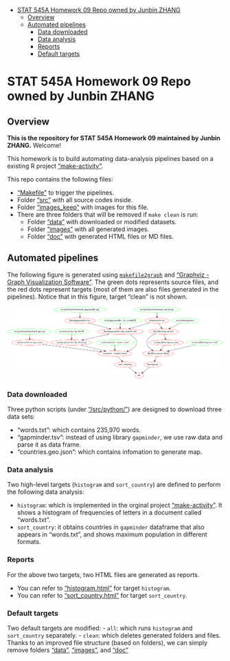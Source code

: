 -   [STAT 545A Homework 09 Repo owned by Junbin
    ZHANG](#stat-545a-homework-09-repo-owned-by-junbin-zhang)
    -   [Overview](#overview)
    -   [Automated pipelines](#automated-pipelines)
        -   [Data downloaded](#data-downloaded)
        -   [Data analysis](#data-analysis)
        -   [Reports](#reports)
        -   [Default targets](#default-targets)

STAT 545A Homework 09 Repo owned by Junbin ZHANG
================================================

Overview
--------

**This is the repository for STAT 545A Homework 09 maintained by Junbin
ZHANG.** Welcome!

This homework is to build automating data-analysis pipelines based on a
existing R project
[“make-activity”](https://github.com/STAT545-UBC/make-activity).

This repo contains the following files:

-   [“Makefile”](./Makefile) to trigger the pipelines.
-   Folder [“src”](./src/) with all source codes inside.
-   Folder [“images\_keep”](./images_keep/) with images for this file.
-   There are three folders that will be removed if `make clean` is run:
    -   Folder [“data”](./data/) with downloaded or modified datasets.
    -   Folder [“images”](./images/) with all generated images.
    -   Folder [“doc”](./doc) with generated HTML files or MD files.

Automated pipelines
-------------------

The following figure is generated using
[`makefile2graph`](https://github.com/lindenb/makefile2graph) and
[“Graphviz - Graph Visualization
Software”](https://graphviz.gitlab.io/). The green dots represents
source files, and the red dots represent targets (most of them are also
files generated in the pipelines). Notice that in this figure, target
“clean” is not shown.

<img src="./images_keep/makefile.png" alt="Pipelines" width="1500"/>

### Data downloaded

Three python scripts (under [“/src/python/”](./src/python/)) are
designed to download three data sets:

-   “words.txt”: which contains 235,970 words.
-   “gapminder.tsv”: instead of using library `gapminder`, we use raw
    data and parse it as data frame.
-   “countries.geo.json”: which contains infomation to generate map.

### Data analysis

Two high-level targets (`histogram` and `sort_country`) are defined to
perform the following data analysis:

-   `histogram`: which is implemented in the orginal project
    [“make-activity”](https://github.com/STAT545-UBC/make-activity). It
    shows a histogram of frequencies of letters in a document called
    “words.txt”.
-   `sort_country`: it obtains countries in `gapminder` dataframe that
    also appears in “words.txt”, and shows maximum population in
    different formats.

### Reports

For the above two targets, two HTML files are generated as reports.

-   You can refer to
    [“histogram.html”](https://raw.githack.com/STAT545-UBC-students/hw09-zjbthomas/master/doc/histogram.html)
    for target `histogram`.
-   You can refer to
    [“sort\_country.html”](https://raw.githack.com/STAT545-UBC-students/hw09-zjbthomas/master/doc/sort_country.html)
    for target `sort_country`.

### Default targets

Two default targets are modified: - `all`: which runs `histogram` and
`sort_country` separately. - `clean`: which deletes generated folders
and files. Thanks to an improved file structure (based on folders), we
can simply remove folders [“data”](./data/), [“images”](./images/), and
[“doc”](./doc)
